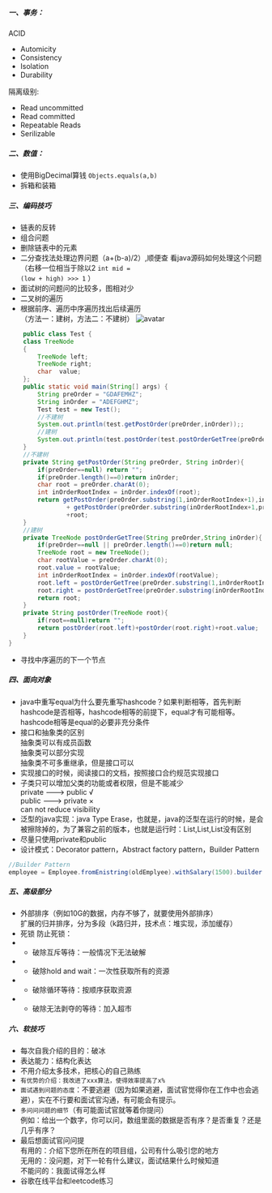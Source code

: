 ﻿##### 一、事务：
 ACID
- Automicity
- Consistency
- Isolation
- Durability


隔离级别:
- Read uncommitted
- Read committed
- Repeatable Reads
- Serilizable
##### 二、数值：
- 使用BigDecimal算钱
<code>Objects.equals(a,b)</code>
- 拆箱和装箱
##### 三、编码技巧
- 链表的反转
- 组合问题
- 删除链表中的元素
- 二分查找法处理边界问题（a+(b-a)/2）,顺便查 看java源码如何处理这个问题</br>
（右移一位相当于除以2
<code>int mid = (low + high) >>> 1</code>
）
- 面试树的问题问的比较多，图相对少
- 二叉树的遍历
- 根据前序、遍历中序遍历找出后续遍历</br>
（方法一：建树，方法二：不建树）
![avatar](http://images2015.cnblogs.com/blog/795187/201510/795187-20151023201552927-578458496.png)
```java
    public class Test {
    class TreeNode
    {
        TreeNode left;
        TreeNode right;
        char  value;
    };
    public static void main(String[] args) {
        String preOrder = "GDAFEMHZ";
        String inOrder = "ADEFGHMZ";
        Test test = new Test();
        //不建树
        System.out.println(test.getPostOrder(preOrder,inOrder));;
        //建树
        System.out.println(test.postOrder(test.postOrderGetTree(preOrder,inOrder) ));
    }
    //不建树
    private String getPostOrder(String preOrder, String inOrder){
        if(preOrder==null) return "";
        if(preOrder.length()==0)return inOrder;
        char root = preOrder.charAt(0);
        int inOrderRootIndex = inOrder.indexOf(root);
        return getPostOrder(preOrder.substring(1,inOrderRootIndex+1),inOrder.substring(0,inOrderRootIndex))
                + getPostOrder(preOrder.substring(inOrderRootIndex+1,preOrder.length()),inOrder.substring(inOrderRootIndex+1,preOrder.length()))
                +root;
    }
    //建树
    private TreeNode postOrderGetTree(String preOrder,String inOrder){
        if(preOrder==null || preOrder.length()==0)return null;
        TreeNode root = new TreeNode();
        char rootValue = preOrder.charAt(0);
        root.value = rootValue;
        int inOrderRootIndex = inOrder.indexOf(rootValue);
        root.left = postOrderGetTree(preOrder.substring(1,inOrderRootIndex+1),inOrder.substring(0,inOrderRootIndex));
        root.right = postOrderGetTree(preOrder.substring(inOrderRootIndex+1,preOrder.length()),inOrder.substring(inOrderRootIndex+1,preOrder.length()));
        return root;
    }
    private String postOrder(TreeNode root){
        if(root==null)return "";
        return postOrder(root.left)+postOrder(root.right)+root.value;
    }
}
```
- 寻找中序遍历的下一个节点
##### 四、面向对象
- java中重写equal为什么要先重写hashcode？如果判断相等，首先判断hashcode是否相等，hashcode相等的前提下，equal才有可能相等。hashcode相等是equal的必要非充分条件
- 接口和抽象类的区别</br>
抽象类可以有成员函数</br>
抽象类可以部分实现</br>
抽象类不可多重继承，但是接口可以
- 实现接口的时候，阅读接口的文档，按照接口合约规范实现接口
- 子类只可以增加父类的功能或者权限，但是不能减少</br>
private ---> public   √</br>
public  ---> private ×</br>
can not reduce visibility
- 泛型的java实现：java Type Erase，也就是，java的泛型在运行的时候，是会被擦除掉的，为了兼容之前的版本，也就是运行时：List,List<String>,List<Integer>没有区别
- 尽量只使用private和public
- 设计模式：Decorator pattern，Abstract factory pattern，Builder Pattern</br>
```java
//Builder Pattern
employee = Employee.fromEnistring(oldEmplyee).withSalary(1500).builder
```
##### 五、高级部分
- 外部排序（例如10G的数据，内存不够了，就要使用外部排序）</br>
扩展的归并排序，分为多段（k路归并，技术点：堆实现，添加缓存）
- 死锁
防止死锁：</br>
- - 破除互斥等待：一般情况下无法破解
- - 破除hold and wait：一次性获取所有的资源
- - 破除循环等待：按顺序获取资源
- - 破除无法剥夺的等待：加入超市
##### 六、软技巧
- 每次自我介绍的目的：破冰
- 表达能力：结构化表达
- 不用介绍太多技术，把核心的自己熟练
- `有优势的介绍：我改进了xxx算法，使得效率提高了x%`
- `面试遇到问题的态度`：不要逃避（因为如果逃避，面试官觉得你在工作中也会逃避），实在不行要和面试官沟通，有可能会有提示。
- `多问问问题的细节`（有可能面试官就等着你提问）</br>
例如：给出一个数字，你可以问，数组里面的数据是否有序？是否重复？还是几乎有序？
- 最后想面试官问问提</br>
有用的：介绍下您所在所在的项目组，公司有什么吸引您的地方</br>
无用的：没问题，对下一轮有什么建议，面试结果什么时候知道</br>
不能问的：我面试得怎么样
- 谷歌在线平台和leetcode练习
